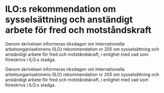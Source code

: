 # ILO:s rekommendation om sysselsättning och anständigt arbete för fred och motståndskraft

Genom skrivelsen informeras riksdagen om Internationella arbetsorganisationens (ILO) rekommendation nr 205 om sysselsättning och anständigt arbete för fred och motståndskraft, i enlighet med vad som föreskrivs i ILO:s stadga.

Genom skrivelsen informeras riksdagen om Internationella arbetsorganisationens (ILO) rekommendation nr 205 om sysselsättning och anständigt arbete för fred och motståndskraft, i enlighet med vad som föreskrivs i ILO:s stadga.
